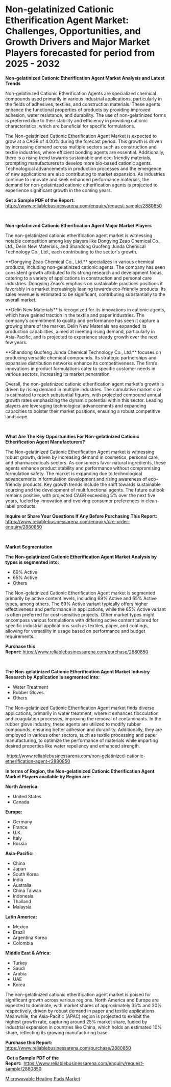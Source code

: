 <p><h1>Non-gelatinized Cationic Etherification Agent Market: Challenges, Opportunities, and Growth Drivers and Major Market Players forecasted for period from 2025 - 2032</h1></p><p><strong>Non-gelatinized Cationic Etherification Agent Market Analysis and Latest Trends</strong></p>
<p><p>Non-gelatinized Cationic Etherification Agents are specialized chemical compounds used primarily in various industrial applications, particularly in the fields of adhesives, textiles, and construction materials. These agents enhance the functional properties of products by providing improved adhesion, water resistance, and durability. The use of non-gelatinized forms is preferred due to their stability and efficiency in providing cationic characteristics, which are beneficial for specific formulations.</p><p>The Non-gelatinized Cationic Etherification Agent Market is expected to grow at a CAGR of 4.00% during the forecast period. This growth is driven by increasing demand across multiple sectors such as construction and textile industries, where efficient bonding agents are essential. Additionally, there is a rising trend towards sustainable and eco-friendly materials, prompting manufacturers to develop more bio-based cationic agents. Technological advancements in production processes and the emergence of new applications are also contributing to market expansion. As industries continue to innovate and seek enhanced performance materials, the demand for non-gelatinized cationic etherification agents is projected to experience significant growth in the coming years.</p></p>
<p><strong>Get a Sample PDF of the Report:&nbsp;</strong> <a href="https://www.reliablebusinessarena.com/enquiry/request-sample/2880850?utm_campaign=2893&utm_medium=2&utm_source=Github&utm_content=ia&utm_term=12032025&utm_id=non-gelatinized-cationic-etherification-agent">https://www.reliablebusinessarena.com/enquiry/request-sample/2880850</a></p>
<p>&nbsp;</p>
<p><strong>Non-gelatinized Cationic Etherification Agent Major Market Players</strong></p>
<p><p>The non-gelatinized cationic etherification agent market is witnessing notable competition among key players like Dongying Zeao Chemical Co., Ltd., Delin New Materials, and Shandong Guofeng Junda Chemical Technology Co., Ltd., each contributing to the sector's growth.</p><p>**Dongying Zeao Chemical Co., Ltd.** specializes in various chemical products, including non-gelatinized cationic agents. The company has seen consistent growth attributed to its strong research and development focus, catering to a variety of applications in construction and personal care industries. Dongying Zeao's emphasis on sustainable practices positions it favorably in a market increasingly leaning towards eco-friendly products. Its sales revenue is estimated to be significant, contributing substantially to the overall market.</p><p>**Delin New Materials** is recognized for its innovations in cationic agents, which have gained traction in the textile and paper industries. The company’s commitment to quality and performance has seen it capture a growing share of the market. Delin New Materials has expanded its production capabilities, aimed at meeting rising demand, particularly in Asia-Pacific, and is projected to experience steady growth over the next few years.</p><p>**Shandong Guofeng Junda Chemical Technology Co., Ltd.** focuses on producing versatile chemical compounds. Its strategic partnerships and expansive distribution networks enhance its competitiveness. The firm’s innovations in product formulations cater to specific customer needs in various sectors, increasing its market penetration.</p><p>Overall, the non-gelatinized cationic etherification agent market's growth is driven by rising demand in multiple industries. The cumulative market size is estimated to reach substantial figures, with projected compound annual growth rates emphasizing the dynamic potential within this sector. Leading players are leveraging technological advancements and expanding capacities to bolster their market positions, ensuring a robust competitive landscape.</p></p>
<p>&nbsp;</p>
<p><strong>What Are The Key Opportunities For Non-gelatinized Cationic Etherification Agent Manufacturers?</strong></p>
<p><p>The Non-gelatinized Cationic Etherification Agent market is witnessing robust growth, driven by increasing demand in cosmetics, personal care, and pharmaceuticals sectors. As consumers favor natural ingredients, these agents enhance product stability and performance without compromising formulation safety. The market is expanding due to technological advancements in formulation development and rising awareness of eco-friendly products. Key growth trends include the shift towards sustainable sourcing and the development of multifunctional agents. The future outlook remains positive, with projected CAGR exceeding 5% over the next five years, fueled by innovation and evolving consumer preferences in clean-label products.</p></p>
<p><strong>Inquire or Share Your Questions If Any Before Purchasing This Report:</strong> <a href="https://www.reliablebusinessarena.com/enquiry/pre-order-enquiry/2880850?utm_campaign=2893&utm_medium=2&utm_source=Github&utm_content=ia&utm_term=12032025&utm_id=non-gelatinized-cationic-etherification-agent">https://www.reliablebusinessarena.com/enquiry/pre-order-enquiry/2880850</a></p>
<p>&nbsp;</p>
<p><strong>Market Segmentation</strong></p>
<p><strong>The Non-gelatinized Cationic Etherification Agent Market Analysis by types is segmented into:</strong></p>
<p><ul><li>69% Active</li><li>65% Active</li><li>Others</li></ul></p>
<p><p>The Non-gelatinized Cationic Etherification Agent market is segmented primarily by active content levels, including 69% Active and 65% Active types, among others. The 69% Active variant typically offers higher effectiveness and performance in applications, while the 65% Active variant is often preferred for cost-sensitive projects. Other market types might encompass various formulations with differing active content tailored for specific industrial applications such as textiles, paper, and coatings, allowing for versatility in usage based on performance and budget requirements.</p></p>
<p><strong>Purchase this Report:&nbsp;</strong><a href="https://www.reliablebusinessarena.com/purchase/2880850?utm_campaign=2893&utm_medium=2&utm_source=Github&utm_content=ia&utm_term=12032025&utm_id=non-gelatinized-cationic-etherification-agent">https://www.reliablebusinessarena.com/purchase/2880850</a></p>
<p>&nbsp;</p>
<p><strong>The Non-gelatinized Cationic Etherification Agent Market Industry Research by Application is segmented into:</strong></p>
<p><ul><li>Water Treatment</li><li>Rubber Gloves</li><li>Others</li></ul></p>
<p><p>The Non-gelatinized Cationic Etherification Agent market finds diverse applications, primarily in water treatment, where it enhances flocculation and coagulation processes, improving the removal of contaminants. In the rubber glove industry, these agents are utilized to modify rubber compounds, ensuring better adhesion and durability. Additionally, they are employed in various other sectors, such as textile processing and paper manufacturing, to optimize the performance of materials while imparting desired properties like water repellency and enhanced strength.</p></p>
<p><a href="https://www.reliablebusinessarena.com/non-gelatinized-cationic-etherification-agent-r2880850?utm_campaign=2893&utm_medium=2&utm_source=Github&utm_content=ia&utm_term=12032025&utm_id=non-gelatinized-cationic-etherification-agent">&nbsp;https://www.reliablebusinessarena.com/non-gelatinized-cationic-etherification-agent-r2880850</a></p>
<p><strong>In terms of Region, the Non-gelatinized Cationic Etherification Agent Market Players available by Region are:</strong></p>
<p>
    <p> <strong> North America: </strong>
        <ul>
            <li>United States</li>
            <li>Canada</li>
        </ul>
        </p> 
    <p> <strong> Europe: </strong>
        <ul>
            <li>Germany</li>
            <li>France</li>
            <li>U.K.</li>
            <li>Italy</li>
            <li>Russia</li>
        </ul>
        </p> 
    <p> <strong> Asia-Pacific: </strong>
        <ul>
            <li>China</li>
            <li>Japan</li>
            <li>South Korea</li>
            <li>India</li>
            <li>Australia</li>
            <li>China Taiwan</li>
            <li>Indonesia</li>
            <li>Thailand</li>
            <li>Malaysia</li>
        </ul>
        </p> 
    <p> <strong> Latin America: </strong>
        <ul>
            <li>Mexico</li>
            <li>Brazil</li>
            <li>Argentina Korea</li>
            <li>Colombia</li>
        </ul>
        </p> 
    <p> <strong> Middle East & Africa: </strong>
        <ul>
            <li>Turkey</li>
            <li>Saudi</li>
            <li>Arabia</li>
            <li>UAE</li>
            <li>Korea</li>
        </ul>
    </p>
    </p>
<p><p>The non-gelatinized cationic etherification agent market is poised for significant growth across various regions. North America and Europe are expected to dominate, with market shares of approximately 35% and 30% respectively, driven by robust demand in paper and textile applications. Meanwhile, the Asia-Pacific (APAC) region is projected to exhibit the highest growth rate, capturing around 25% market share, fueled by industrial expansion in countries like China, which holds an estimated 10% share, reflecting its growing manufacturing base.</p></p>
<p><strong>Purchase this Report: </strong><a href="https://www.reliablebusinessarena.com/purchase/2880850?utm_campaign=2893&utm_medium=2&utm_source=Github&utm_content=ia&utm_term=12032025&utm_id=non-gelatinized-cationic-etherification-agent">https://www.reliablebusinessarena.com/purchase/2880850</a></p>
<p>&nbsp;<strong>Get a Sample PDF of the Report:&nbsp;&nbsp;</strong><a href="https://www.reliablebusinessarena.com/enquiry/request-sample/2880850?utm_campaign=2893&utm_medium=2&utm_source=Github&utm_content=ia&utm_term=12032025&utm_id=non-gelatinized-cationic-etherification-agent">https://www.reliablebusinessarena.com/enquiry/request-sample/2880850</a></p>
<p><strong></strong></p>
<p><p><a href="https://github.com/adyawafurber1/Market-Research-Report-List-1/blob/main/microwavable-heating-pads-market.md?utm_campaign=2893&utm_medium=2&utm_source=Github&utm_content=ia&utm_term=12032025&utm_id=non-gelatinized-cationic-etherification-agent">Microwavable Heating Pads Market</a></p></p>